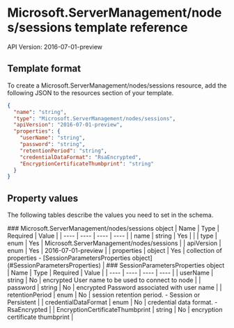 # Microsoft.ServerManagement/nodes/sessions template reference
API Version: 2016-07-01-preview
## Template format

To create a Microsoft.ServerManagement/nodes/sessions resource, add the following JSON to the resources section of your template.

```json
{
  "name": "string",
  "type": "Microsoft.ServerManagement/nodes/sessions",
  "apiVersion": "2016-07-01-preview",
  "properties": {
    "userName": "string",
    "password": "string",
    "retentionPeriod": "string",
    "credentialDataFormat": "RsaEncrypted",
    "EncryptionCertificateThumbprint": "string"
  }
}
```
## Property values

The following tables describe the values you need to set in the schema.

<a id="Microsoft.ServerManagement/nodes/sessions" />
### Microsoft.ServerManagement/nodes/sessions object
|  Name | Type | Required | Value |
|  ---- | ---- | ---- | ---- |
|  name | string | Yes |  |
|  type | enum | Yes | Microsoft.ServerManagement/nodes/sessions |
|  apiVersion | enum | Yes | 2016-07-01-preview |
|  properties | object | Yes | collection of properties - [SessionParametersProperties object](#SessionParametersProperties) |


<a id="SessionParametersProperties" />
### SessionParametersProperties object
|  Name | Type | Required | Value |
|  ---- | ---- | ---- | ---- |
|  userName | string | No | encrypted User name to be used to connect to node |
|  password | string | No | encrypted Password associated with user name |
|  retentionPeriod | enum | No | session retention period. - Session or Persistent |
|  credentialDataFormat | enum | No | credential data format. - RsaEncrypted |
|  EncryptionCertificateThumbprint | string | No | encryption certificate thumbprint |

